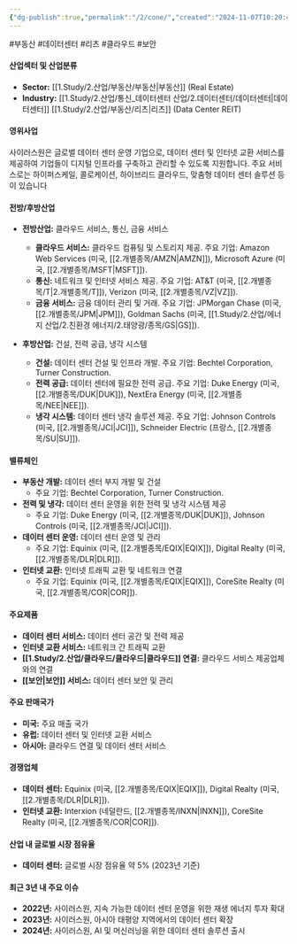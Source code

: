```yaml
---
{"dg-publish":true,"permalink":"/2/cone/","created":"2024-11-07T10:20:44.373+09:00","updated":"2025-06-03T20:05:58.369+09:00"}
---
```


#부동산 #데이터센터 #리츠 #클라우드 #보안 

#### 산업섹터 및 산업분류

- **Sector:** [[1.Study/2.산업/부동산/부동산\|부동산]] (Real Estate)
- **Industry:** [[1.Study/2.산업/통신_데이터센터 산업/2.데이터센터/데이터센터\|데이터센터]] [[1.Study/2.산업/부동산/리츠\|리츠]] (Data Center REIT)

#### 영위사업

사이러스원은 글로벌 데이터 센터 운영 기업으로, 데이터 센터 및 인터넷 교환 서비스를 제공하여 기업들이 디지털 인프라를 구축하고 관리할 수 있도록 지원합니다. 주요 서비스로는 하이퍼스케일, 콜로케이션, 하이브리드 클라우드, 맞춤형 데이터 센터 솔루션 등이 있습니다

#### 전방/후방산업

- **전방산업:** 클라우드 서비스, 통신, 금융 서비스
    
    - **클라우드 서비스:** 클라우드 컴퓨팅 및 스토리지 제공. 주요 기업: Amazon Web Services (미국, [[2.개별종목/AMZN\|AMZN]]), Microsoft Azure (미국, [[2.개별종목/MSFT\|MSFT]]).
    - **통신:** 네트워크 및 인터넷 서비스 제공. 주요 기업: AT&T (미국, [[2.개별종목/T\|2.개별종목/T]]), Verizon (미국, [[2.개별종목/VZ\|VZ]]).
    - **금융 서비스:** 금융 데이터 관리 및 거래. 주요 기업: JPMorgan Chase (미국, [[2.개별종목/JPM\|JPM]]), Goldman Sachs (미국, [[1.Study/2.산업/에너지 산업/2.친환경 에너지/2.태양광/종목/GS\|GS]]).
      
- **후방산업:** 건설, 전력 공급, 냉각 시스템
    
    - **건설:** 데이터 센터 건설 및 인프라 개발. 주요 기업: Bechtel Corporation, Turner Construction.
    - **전력 공급:** 데이터 센터에 필요한 전력 공급. 주요 기업: Duke Energy (미국, [[2.개별종목/DUK\|DUK]]), NextEra Energy (미국, [[2.개별종목/NEE\|NEE]]).
    - **냉각 시스템:** 데이터 센터 냉각 솔루션 제공. 주요 기업: Johnson Controls (미국, [[2.개별종목/JCI\|JCI]]), Schneider Electric (프랑스, [[2.개별종목/SU\|SU]]).

#### 밸류체인

- **부동산 개발:** 데이터 센터 부지 개발 및 건설
    - 주요 기업: Bechtel Corporation, Turner Construction.
- **전력 및 냉각:** 데이터 센터 운영을 위한 전력 및 냉각 시스템 제공
    - 주요 기업: Duke Energy (미국, [[2.개별종목/DUK\|DUK]]), Johnson Controls (미국, [[2.개별종목/JCI\|JCI]]).
- **데이터 센터 운영:** 데이터 센터 운영 및 관리
    - 주요 기업: Equinix (미국, [[2.개별종목/EQIX\|EQIX]]), Digital Realty (미국, [[2.개별종목/DLR\|DLR]]).
- **인터넷 교환:** 인터넷 트래픽 교환 및 네트워크 연결
    - 주요 기업: Equinix (미국, [[2.개별종목/EQIX\|EQIX]]), CoreSite Realty (미국, [[2.개별종목/COR\|COR]]).

#### 주요제품

- **데이터 센터 서비스:** 데이터 센터 공간 및 전력 제공
- **인터넷 교환 서비스:** 네트워크 간 트래픽 교환
- **[[1.Study/2.산업/클라우드/클라우드\|클라우드]] 연결:** 클라우드 서비스 제공업체와의 연결
- **[[보안\|보안]] 서비스:** 데이터 센터 보안 및 관리

#### 주요 판매국가

- **미국:** 주요 매출 국가
- **유럽:** 데이터 센터 및 인터넷 교환 서비스
- **아시아:** 클라우드 연결 및 데이터 센터 서비스

#### 경쟁업체

- **데이터 센터:** Equinix (미국, [[2.개별종목/EQIX\|EQIX]]), Digital Realty (미국, [[2.개별종목/DLR\|DLR]]).
- **인터넷 교환:** Interxion (네덜란드, [[2.개별종목/INXN\|INXN]]), CoreSite Realty (미국, [[2.개별종목/COR\|COR]]).

#### 산업 내 글로벌 시장 점유율

- **데이터 센터:** 글로벌 시장 점유율 약 5% (2023년 기준)

#### 최근 3년 내 주요 이슈

- **2022년:** 사이러스원, 지속 가능한 데이터 센터 운영을 위한 재생 에너지 투자 확대
- **2023년:** 사이러스원, 아시아 태평양 지역에서의 데이터 센터 확장
- **2024년:** 사이러스원, AI 및 머신러닝을 위한 데이터 센터 솔루션 출시